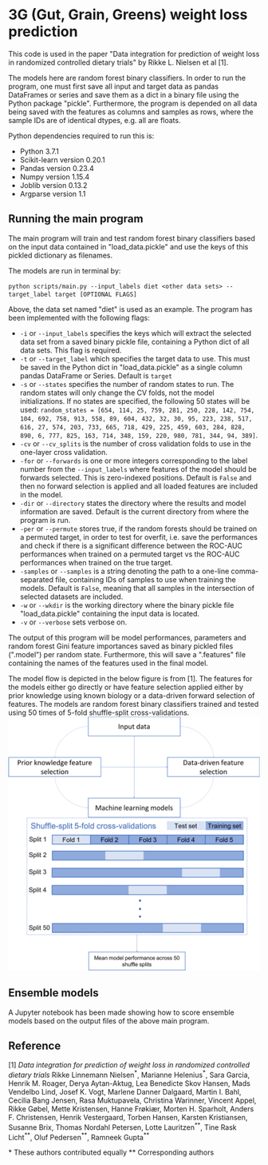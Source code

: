# 3G (Gut, Grain, Greens) weight loss prediction
This code is used in the paper "Data integration for prediction of weight loss in randomized controlled dietary trials" by Rikke L. Nielsen et al [1]. 

The models here are random forest  binary classifiers. In order to run the program, one must first save all input and target data as pandas DataFrames or series and save them as a dict in a binary file using the Python package "pickle". Furthermore, the program is depended on all data being saved with the features as columns and samples as rows, where the sample IDs are of identical dtypes, e.g. all are floats. 

Python dependencies required to run this is: 
- Python 3.7.1
- Scikit-learn version 0.20.1
- Pandas version 0.23.4
- Numpy version 1.15.4
- Joblib version 0.13.2
- Argparse version 1.1

## Running the main program
The main program will train and test random forest binary classifiers based on the input data contained in "load_data.pickle" and use the keys of this pickled dictionary as filenames. 

The models are run in terminal by: 

```console
python scripts/main.py --input_labels diet <other data sets> --target_label target [OPTIONAL FLAGS]
```
Above, the data set named "diet" is used as an example. The program has been implemented with the following flags: 
- ```-i``` or ```--input_labels``` specifies the keys which will extract the selected data set from a saved binary pickle file, containing a Python dict of all data sets. This flag is required. 
- ```-t``` or ```--target_label``` which specifies the target data to use. This must be saved in the Python dict in "load_data.pickle" as a single column pandas DataFrame or Series. Default is ```target```
- ```-s``` or ```--states``` specifies the number of random states to run. The random states will only change the CV folds, not the model initializations. If no states are specified, the following 50 states will be used: ```random_states = [654, 114, 25, 759, 281, 250, 228, 142, 754, 104, 692, 758, 913, 558, 89, 604, 432, 32, 30, 95, 223, 238, 517, 616, 27, 574, 203, 733, 665, 718, 429, 225, 459, 603, 284, 828, 890, 6, 777, 825, 163, 714, 348, 159, 220, 980, 781, 344, 94, 389]```. 
- ```-cv``` or ```--cv_splits``` is the number of cross validation folds to use in the one-layer cross validation. 
- ```-for``` or ```--forwards``` is one or more integers corresponding to the label number from the ```--input_labels``` where features of the model should be forwards selected. This is zero-indexed positions. Default is ```False``` and then no forward selection is applied and all loaded features are included in the model. 
- ```-dir``` or ```--directory``` states the directory where the results and model information are saved. Default is the current directory from where the program is run. 
- ```-per``` or ```--permute``` stores true, if the random forests should be trained on a permuted target, in order to test for overfit, i.e. save the performances and check if there is a significant difference between the ROC-AUC performances when trained on a permuted target vs the ROC-AUC performances when trained on the true target. 
- ```-samples``` or ```--samples``` is a string denoting the path to a one-line comma-separated file, containing IDs of samples to use when training the models. Default is ```False```, meaning that all samples in the intersection of selected datasets are included. 
- ```-w``` or ```--wkdir``` is the working directory where the binary pickle file "load_data.pickle" containing the input data is located.  
- ```-v``` or ```--verbose``` sets verbose on. 

The output of this program will be model performances, parameters and random forest Gini feature importances saved as binary pickled files (".model") per random state. Furthermore, this will save a ".features" file containing the names of the features used in the final model. 

The model flow is depicted in the below figure is from [1]. The features for the models either go directly or have feature selection applied either by prior knowledge using known biology or a data-driven forward selection of features. The models are random forest binary classifiers trained and tested using 50 times of 5-fold shuffle-split cross-validations. 
![flow_chart](flow_chart.png)


## Ensemble models
A Jupyter notebook has been made showing how to score ensemble models based on the output files of the above main program. 


## Reference
[1] *Data integration for prediction of weight loss in randomized controlled dietary trials*
Rikke Linnemann Nielsen<sup>\*</sup>, Marianne Helenius<sup>\*</sup>, Sara Garcia, Henrik M. Roager, Derya Aytan-Aktug, Lea Benedicte Skov Hansen, Mads Vendelbo Lind,  Josef K. Vogt, Marlene Danner Dalgaard, Martin I. Bahl,  Cecilia Bang Jensen, Rasa Muktupavela, Christina Warinner, Vincent Appel, Rikke Gøbel, Mette Kristensen, Hanne Frøkiær, Morten H. Sparholt, Anders F. Christensen, Henrik Vestergaard, Torben Hansen, Karsten Kristiansen,  Susanne Brix, Thomas Nordahl Petersen, Lotte Lauritzen<sup>\*\*</sup>, Tine Rask Licht<sup>\*\*</sup>, Oluf Pedersen<sup>\*\*</sup>, Ramneek Gupta<sup>\*\*</sup>

\* These authors contributed equally
\*\* Corresponding authors


